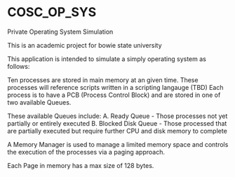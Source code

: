 # COSC_OP_SYS
Private Operating System Simulation

This is an academic project for bowie state university

This application is intended to simulate a simply operating system as follows:

Ten processes are stored in main memory at an given time. 
These processes will reference scripts written in a scripting langauge (TBD)
Each process is to have a PCB (Process Control Block) and are stored in one of two available Queues.

These available Queues include:
A. Ready Queue - Those processes not yet partially or entirely executed
B. Blocked Disk Queue - Those processed that are partially executed but require further CPU and disk memory to complete

A Memory Manager is used to manage a limited memory space and controls the execution of the processes via a paging approach.

Each Page in memory has a max size of 128 bytes.


